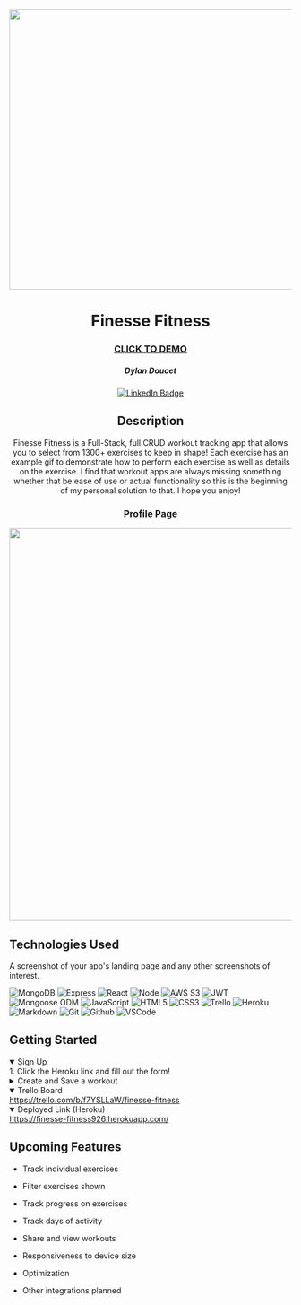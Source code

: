 
<div id="header" align="center">

  <img src="https://i.imgur.com/1QzQutZ.png" width="800" height="500">

</div>
  <div id="description" align="center">

# Finesse Fitness
  ### [CLICK TO DEMO](https://finesse-fitness926.herokuapp.com/)

  ##### Dylan Doucet

  [![LinkedIn Badge](https://img.shields.io/badge/-@DylanDoucet-blue?style=flat&logo=Linkedin&logoColor=black)](https://www.linkedin.com/in/dylan-doucet-064398234/)

  ## Description

 Finesse Fitness is a Full-Stack, full CRUD workout tracking app that allows you to select from 1300+ exercises to keep in shape! Each exercise has an example gif to demonstrate how to perform each exercise as well as details on the exercise. I find that workout apps are always missing something whether that be ease of use or actual functionality so this is the beginning of my personal solution to that. I hope you enjoy! 

  </div>

   <h3 align="center">Profile Page</h3>  <img
  src="https://i.imgur.com/t8djIWE.png"
  width="700"
  /> 

   ## Technologies Used
  A screenshot of your app's landing page and any other screenshots of interest.

  ![MongoDB](https://img.shields.io/badge/-MongoDB-05122A?style=flat&logo=mongodb)
  ![Express](https://img.shields.io/badge/-Express-05122A?style=flat&logo=express)
  ![React](https://img.shields.io/badge/-React-05122A?style=flat&logo=react)
  ![Node](https://img.shields.io/badge/-Node.js-05122A?style=flat&logo=node.js)
  ![AWS S3](https://img.shields.io/badge/-AWS_S3-05122A?style=flat&logo=amazons3)
  ![JWT](https://img.shields.io/badge/-JSON_Web_Tokens-05122A?style=flat&logo=jsonwebtokens)
  ![Mongoose ODM](https://img.shields.io/badge/-Mongoose_ODM-05122A?style=flat&logo=mongodb)
  ![JavaScript](https://img.shields.io/badge/-JavaScript-05122A?style=flat&logo=javascript)
  ![HTML5](https://img.shields.io/badge/-HTML5-05122A?style=flat&logo=html5)
  ![CSS3](https://img.shields.io/badge/-CSS-05122A?style=flat&logo=css3)
  ![Trello](https://img.shields.io/badge/-Trello-05122A?style=flat&logo=trello)
  ![Heroku](https://img.shields.io/badge/-Heroku-05122A?style=flat&logo=heroku)
  ![Markdown](https://img.shields.io/badge/-Markdown-05122A?style=flat&logo=markdown)
  ![Git](https://img.shields.io/badge/-Git-05122A?style=flat&logo=git)
  ![Github](https://img.shields.io/badge/-GitHub-05122A?style=flat&logo=github)
  ![VSCode](https://img.shields.io/badge/-VS_Code-05122A?style=flat&logo=visualstudio)

## Getting Started

<details open>
  <summary> Sign Up </summary>
    1. Click the Heroku link and fill out the form!
</details>

<details>
  <summary> Create and Save a workout </summary>
    1. Click the button and name it!
    2. Browse through our exercise list and add them to your workout
</details>

<details open>
  <summary> Trello Board </summary>
  <a href="https://trello.com/b/f7YSLLaW/finesse-fitness"
    > https://trello.com/b/f7YSLLaW/finesse-fitness </a
  >
</details>

<details open>
  <summary> Deployed Link (Heroku) </summary>
  <a href="https://finesse-fitness926.herokuapp.com/"
    > https://finesse-fitness926.herokuapp.com/</a
  >
</details>

## Upcoming Features

- Track individual exercises

- Filter exercises shown

- Track progress on exercises

- Track days of activity

- Share and view workouts

- Responsiveness to device size

- Optimization

- Other integrations planned